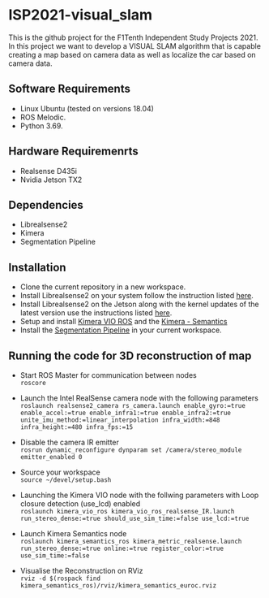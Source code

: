# ISP2021-visual_slam
This is the github project for the F1Tenth Independent Study Projects 2021. In this project we want to develop a VISUAL SLAM algorithm that is capable creating a map based on camera data as well as localize the car based on camera data.


## Software Requirements
- Linux Ubuntu (tested on versions 18.04)
- ROS Melodic.
- Python 3.69.

## Hardware Requiremenrts
- Realsense D435i
- Nvidia Jetson TX2

## Dependencies
- Librealsense2
- Kimera
- Segmentation Pipeline

## Installation
- Clone the current repository in a new workspace.
- Install Librealsense2 on your system follow the instruction listed [here](https://github.com/IntelRealSense/librealsense/blob/master/doc/distribution_linux.md).
- Install Librealsense2 on the Jetson along with the kernel updates of the latest version use the instructions listed [here](https://github.com/IntelRealSense/librealsense/blob/master/doc/installation_jetson.md).
- Setup and install [Kimera VIO ROS](https://github.com/MIT-SPARK/Kimera-VIO-ROS) and the [Kimera - Semantics](https://github.com/MIT-SPARK/Kimera-Semantics)
- Install the [Segmentation Pipeline](https://github.com/Ravi3191/Seg_F1) in your current workspace. 


## Running the code for 3D reconstruction of map

* Start ROS Master for communication between nodes \
```roscore``` 

* Launch the Intel RealSense camera node with the following parameters \
```roslaunch realsense2_camera rs_camera.launch enable_gyro:=true enable_accel:=true enable_infra1:=true enable_infra2:=true unite_imu_method:=linear_interpolation infra_width:=848 infra_height:=480 infra_fps:=15```

* Disable the camera IR emitter \
```rosrun dynamic_reconfigure dynparam set /camera/stereo_module emitter_enabled 0```

* Source your workspace \
```source ~/devel/setup.bash```

* Launching the Kimera VIO node with the follwing parameters with Loop closure detection (use_lcd) enabled \
 ```roslaunch kimera_vio_ros kimera_vio_ros_realsense_IR.launch run_stereo_dense:=true should_use_sim_time:=false use_lcd:=true```
 
* Launch Kimera Semantics node \
  ```roslaunch kimera_semantics_ros kimera_metric_realsense.launch run_stereo_dense:=true online:=true register_color:=true use_sim_time:=false```
  
* Visualise the Reconstruction on RViz \
```rviz -d $(rospack find kimera_semantics_ros)/rviz/kimera_semantics_euroc.rviz``` 
